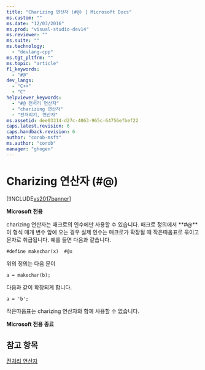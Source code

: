 ```yaml
---
title: "Charizing 연산자 (#@) | Microsoft Docs"
ms.custom: ""
ms.date: "12/03/2016"
ms.prod: "visual-studio-dev14"
ms.reviewer: ""
ms.suite: ""
ms.technology: 
  - "devlang-cpp"
ms.tgt_pltfrm: ""
ms.topic: "article"
f1_keywords: 
  - "#@"
dev_langs: 
  - "C++"
  - "C"
helpviewer_keywords: 
  - "#@ 전처리 연산자"
  - "charizing 연산자"
  - "전처리기, 연산자"
ms.assetid: dee03314-d27c-4063-965c-64756efbef22
caps.latest.revision: 6
caps.handback.revision: 6
author: "corob-msft"
ms.author: "corob"
manager: "ghogen"
---
```

# Charizing 연산자 (#@)
[!INCLUDE[vs2017banner](../assembler/inline/includes/vs2017banner.md)]

**Microsoft 전용**  
  
 charizing 연산자는 매크로의 인수에만 사용할 수 있습니다.  매크로 정의에서 **\#@**이 형식 매개 변수 앞에 오는 경우 실제 인수는 매크로가 확장될 때 작은따옴표로 묶이고 문자로 취급됩니다.  예를 들면 다음과 같습니다.  
  
```  
#define makechar(x)  #@x  
```  
  
 위의 정의는 다음 문이  
  
```  
a = makechar(b);  
```  
  
 다음과 같이 확장되게 합니다.  
  
```  
a = 'b';  
```  
  
 작은따옴표는 charizing 연산자와 함께 사용할 수 없습니다.  
  
 **Microsoft 전용 종료**  
  
## 참고 항목  
 [전처리 연산자](../preprocessor/preprocessor-operators.md)